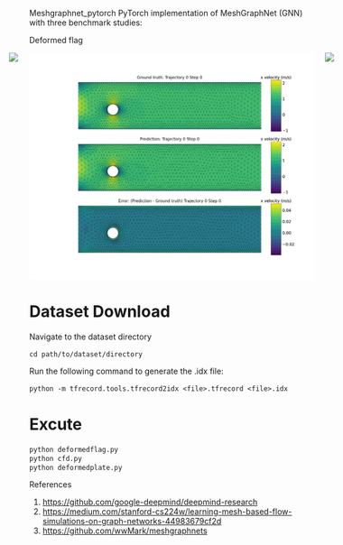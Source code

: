 Meshgraphnet_pytorch
PyTorch implementation of MeshGraphNet (GNN) with three benchmark studies:

Deformed flag


<div align="center">
<div style="display: flex; justify-content: center; gap: 20px;">
  <img src="./world_anim.gif" width="600" />
  <img src="./cfd.gif" width="600" />
  <img src="./deform_plate.gif" width="600" />
  </div>
</div>

# Dataset Download 
Navigate to the dataset directory
```
cd path/to/dataset/directory
```
Run the following command to generate the .idx file:
```
python -m tfrecord.tools.tfrecord2idx <file>.tfrecord <file>.idx
```

# Excute
```
python deformedflag.py
python cfd.py
python deformedplate.py
```



References

1. https://github.com/google-deepmind/deepmind-research
2. https://medium.com/stanford-cs224w/learning-mesh-based-flow-simulations-on-graph-networks-44983679cf2d
3. https://github.com/wwMark/meshgraphnets
